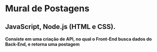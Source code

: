 # Mural de Postagens 
## JavaScript,  Node.js (HTML e CSS).

#### Consiste em uma criação de API, no qual o Front-End busca dados do Back-End, e retorna uma postagem 
